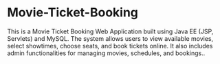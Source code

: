# Movie-Ticket-Booking
This is a Movie Ticket Booking Web Application built using Java EE (JSP, Servlets) and MySQL. The system allows users to view available movies, select showtimes, choose seats, and book tickets online. It also includes admin functionalities for managing movies, schedules, and bookings..
